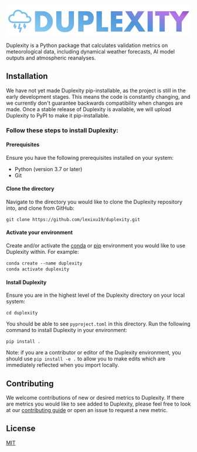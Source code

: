 ![Duplexity Logo](./logo_v1.png)

Duplexity is a Python package that calculates validation metrics on meteorological data, including dynamical weather forecasts, AI model outputs and atmospheric reanalyses. 

## Installation

We have not yet made Duplexity pip-installable, as the project is still in the early development stages. This means the code is constantly changing, and we currently don't guarantee backwards compatibility when changes are made. Once a stable release of Duplexity is available, we will upload Duplexity to PyPI to make it pip-installable.

### Follow these steps to install Duplexity:

#### Prerequisites
Ensure you have the following prerequisites installed on your system:

 - Python (version 3.7 or later)
 - Git

#### Clone the directory

Navigate to the directory you would like to clone the Duplexity repository into, and clone from GitHub:

```
git clone https://github.com/lexixu19/duplexity.git
```
#### Activate your environment
Create and/or activate the [conda](https://conda.io/projects/conda/en/latest/user-guide/tasks/manage-environments.html) or [pip](https://packaging.python.org/en/latest/guides/installing-using-pip-and-virtual-environments/) environment you would like to use Duplexity within. For example:

```
conda create --name duplexity
conda activate duplexity
```
#### Install Duplexity
Ensure you are in the highest level of the Duplexity directory on your local system:

```
cd duplexity
```
You should be able to see `pyproject.toml` in this directory. Run the following command to install Duplexity in your environment:

```
pip install .
```

Note: if you are a contributor or editor of the Duplexity environment, you should use `pip install -e .` to allow you to make edits which are immediately reflected when you import locally.

## Contributing

We welcome contributions of new or desired metrics to Duplexity. If there are metrics you would like to see added to Duplexity, please feel free to look at our [contributing guide](https://github.com/bodekerscientific/Duplexity/blob/contributing_guide/CONTRIBUTING.md) or open an issue to request a new metric.

## License

[MIT](https://choosealicense.com/licenses/mit/)
